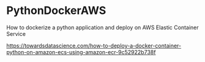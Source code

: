 # PythonDockerAWS
How to dockerize a python application and deploy on AWS Elastic Container Service

https://towardsdatascience.com/how-to-deploy-a-docker-container-python-on-amazon-ecs-using-amazon-ecr-9c52922b738f
